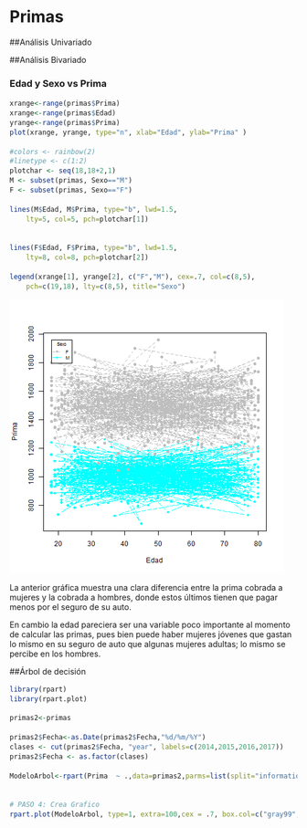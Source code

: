 # Primas

##Análisis Univariado


##Análisis Bivariado

### Edad y Sexo vs Prima

```R
xrange<-range(primas$Prima)
xrange<-range(primas$Edad)
yrange<-range(primas$Prima)
plot(xrange, yrange, type="n", xlab="Edad", ylab="Prima" ) 

#colors <- rainbow(2)
#linetype <- c(1:2)
plotchar <- seq(18,18+2,1)
M <- subset(primas, Sexo=="M")
F <- subset(primas, Sexo=="F")

lines(M$Edad, M$Prima, type="b", lwd=1.5,
    lty=5, col=5, pch=plotchar[1])


lines(F$Edad, F$Prima, type="b", lwd=1.5,
    lty=8, col=8, pch=plotchar[2])

legend(xrange[1], yrange[2], c("F","M"), cex=.7, col=c(8,5),
  	pch=c(19,18), lty=c(8,5), title="Sexo")
```
![plot of edad y sexo](images/plot1.png) 

La anterior gráfica muestra una clara diferencia entre la prima cobrada a mujeres y la cobrada a hombres, donde estos últimos tienen que pagar menos por el seguro de su auto. 

En cambio la edad pareciera ser una variable poco importante al momento de calcular las primas, pues bien puede haber mujeres jóvenes que gastan lo mismo en su seguro de auto que algunas mujeres adultas; lo mismo se percibe en los hombres.

##Árbol de decisión


```R
library(rpart)
library(rpart.plot)

primas2<-primas

primas2$Fecha<-as.Date(primas2$Fecha,"%d/%m/%Y")
clases <- cut(primas2$Fecha, "year", labels=c(2014,2015,2016,2017))
primas2$Fecha <- as.factor(clases)

ModeloArbol<-rpart(Prima  ~ .,data=primas2,parms=list(split="information"))

 
# PASO 4: Crea Grafico
rpart.plot(ModeloArbol, type=1, extra=100,cex = .7, box.col=c("gray99", "gray88")[ModeloArbol$frame$yval])
```
